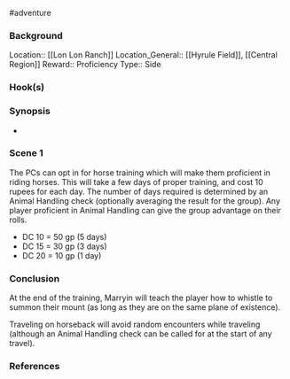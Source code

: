 #adventure 

### Background

Location:: [[Lon Lon Ranch]]
Location_General:: [[Hyrule Field]], [[Central Region]]
Reward:: Proficiency
Type:: Side

### Hook(s)


### Synopsis

- 

### Scene 1

The PCs can opt in for horse training which will make them proficient in riding horses. This will take a few days of proper training, and cost 10 rupees for each day. The number of days required is determined by an Animal Handling check (optionally averaging the result for the group). Any player proficient in Animal Handling can give the group advantage on their rolls. 
 * DC 10 = 50 gp (5 days)
 * DC 15 = 30 gp (3 days)
 * DC 20 = 10 gp (1 day)

### Conclusion

At the end of the training, Marryin will teach the player how to whistle to summon their mount (as long as they are on the same plane of existence).

Traveling on horseback will avoid random encounters while traveling (although an Animal Handling check can be called for at the start of any travel).

### References
